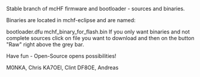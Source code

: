 Stable branch of mcHF firmware and bootloader - sources and binaries.

Binaries are located in mchf-eclipse and are named:

bootloader.dfu
mchf_binary_for_flash.bin
If you only want binaries and not complete sources click on file you want to download and then on the button "Raw" right above the grey bar.

Have fun - Open-Source opens possibilities!

M0NKA, Chris KA7OEI, Clint DF8OE, Andreas
